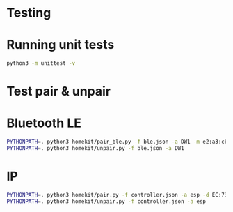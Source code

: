 # Testing

# Running unit tests

```bash
python3 -m unittest -v
```

# Test pair & unpair

# Bluetooth LE
```bash
PYTHONPATH=. python3 homekit/pair_ble.py -f ble.json -a DW1 -m e2:a3:cb:26:77:61 -p 893-01-591;\
PYTHONPATH=. python3 homekit/unpair.py -f ble.json -a DW1
```

# IP
```bash
PYTHONPATH=. python3 homekit/pair.py -f controller.json -a esp -d EC:73:A0:BD:97:22 -p 111-11-111;\
PYTHONPATH=. python3 homekit/unpair.py -f controller.json -a esp
```